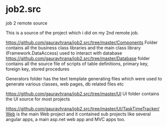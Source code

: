 # job2.src
job 2 remote source

This is a source of the project which i did on my 2nd remote job.

https://github.com/gauravhrana/job2.src/tree/master/Components Folder contains all the business class libraries and the main class library (Framework.DataAccess) used to interact with database
https://github.com/gauravhrana/job2.src/tree/master/Database folder contains all the source file of scripts of table definitions, primary key, foreign key, stored procedures

Generators folder has the text template generating files which were used to generate various classes, web pages, db related files etc

https://github.com/gauravhrana/job2.src/tree/master/UI UI folder contains the UI source for most projects

https://github.com/gauravhrana/job2.src/tree/master/UI/TaskTimeTracker/Web is the main Web project and it contained sub projects like 
several angular apps, a main asp.net web app and MVC apps too.


